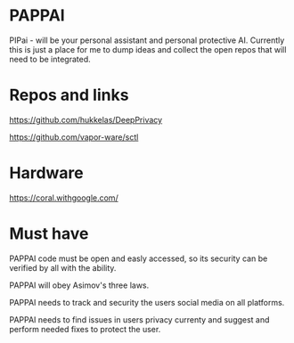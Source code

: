 # PAPPAI
PIPai - will be your personal assistant and personal protective AI.  Currently this is just a place for me to dump ideas and collect the open repos that will need to be integrated.


# Repos and links
https://github.com/hukkelas/DeepPrivacy

https://github.com/vapor-ware/sctl







# Hardware
https://coral.withgoogle.com/




# Must have
PAPPAI code must be open and easly accessed, so its security can be verified by all with the ability.
  
PAPPAI will obey Asimov's three laws.

PAPPAI needs to track and security the users social media on all platforms.

PAPPAI needs to find issues in users privacy currenty and suggest and perform needed fixes to protect the user.